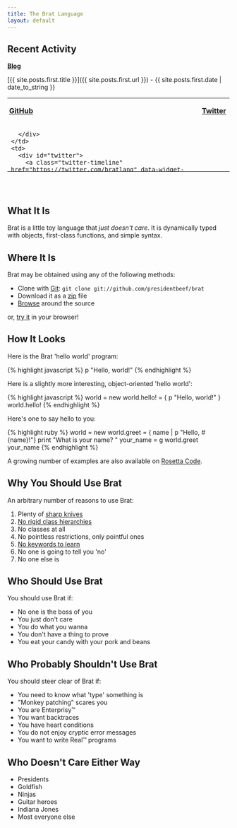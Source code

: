 ```yaml
---
title: The Brat Language
layout: default
---
```

<script language="javascript" src="http://ajax.googleapis.com/ajax/libs/jquery/1.4.3/jquery.min.js" type="text/javascript"> </script>
<script src="js/jquery.github_badge.js"> </script>
<script src="js/index_github.js" type="text/javascript"> </script>
<link href="style/tweet.css" media="all" rel="stylesheet" type="text/css" />
<link rel="stylesheet" href="style/jquery.github_badge.css" />

## Recent Activity


<a href="http://brat-lang.org/blog"><b>Blog</b></a>

[{{ site.posts.first.title }}]({{ site.posts.first.url }}) - {{ site.posts.first.date | date_to_string }}

<div id="ghtwtr">
<table>
  <tr>
    <td>
      <p style="margin-left: -4px">
        <a href="http://github.com/presidentbeef/brat"><b>GitHub</b></a>
      </p>
    </td>
    <td>
      <p style="margin-left: -4px">
        <a href="https://twitter.com/bratlang"><b>Twitter</b></a>
      </p>
    </td>
  </tr>
  <tr>
    <td>
      <div id="github" style="height: 88px">

      </div>
    </td>
    <td>
      <div id="twitter">
        <a class="twitter-timeline" href="https://twitter.com/bratlang" data-widget-id="440415274223677440">Tweets</a>
        <script src="js/twitter.js"> </script>
      </div>
    </td>
  </tr>
</table>
</div>

<div style="clear:both">&nbsp;</div>
<img src="http://try.brat-lang.org/images/status.png" style="margin-right: 5px;top: 10px;height: 13px;" /><span id="statusmessage"></span>

## What It Is

Brat is a little toy language that _just doesn't care_. It is dynamically typed with objects, first-class functions, and simple syntax.

## Where It Is

Brat may be obtained using any of the following methods:

* Clone with [Git](http://git-scm.com):  `git clone git://github.com/presidentbeef/brat`
* Download it as a [zip](https://github.com/presidentbeef/brat/archive/master.zip) file
* [Browse](http://github.com/presidentbeef/brat/tree/master) around the source

or, [try it](http://try.brat-lang.org/) in your browser!

## How It Looks

Here is the Brat 'hello world' program:

{% highlight javascript %}
p "Hello, world!"
{% endhighlight %}

Here is a slightly more interesting, object-oriented 'hello world':

{% highlight javascript %}
world = new
world.hello! = { p "Hello, world!" }
world.hello!
{% endhighlight %}

Here's one to say hello to you:

{% highlight ruby %}
world = new
world.greet = { name | p "Hello, #{name}!"}
print "What is your name? "
your_name = g
world.greet your_name
{% endhighlight %}

A growing number of examples are also available on [Rosetta Code](http://rosettacode.org/wiki/Brat).

## Why You Should Use Brat

An arbitrary number of reasons to use Brat:
  
1. Plenty of [sharp knives](http://groups.google.com/group/comp.lang.ruby/msg/f005724cd8961f4b)
2. [No rigid class hierarchies](http://java.sun.com/javase/6/docs/api/)
3. No classes at all
4. No pointless restrictions, only pointful ones
5. [No keywords to learn](http://www.cppreference.com/wiki/keywords/start "C++ Keywords")
6. No one is going to tell you 'no'
7. No one else is

## Who Should Use Brat

You should use Brat if:

* No one is the boss of you
* You just don't care
* You do what you wanna
* You don't have a thing to prove
* You eat your candy with your pork and beans

## Who Probably Shouldn't Use Brat

You should steer clear of Brat if:

* You need to know what 'type' something is
* "Monkey patching" scares you
* You are Enterprisy&trade;
* You want backtraces
* You have heart conditions
* You do not enjoy cryptic error messages
* You want to write Real&trade; programs

## Who Doesn't Care Either Way

* Presidents
* Goldfish
* Ninjas
* Guitar heroes
* Indiana Jones
* Most everyone else
